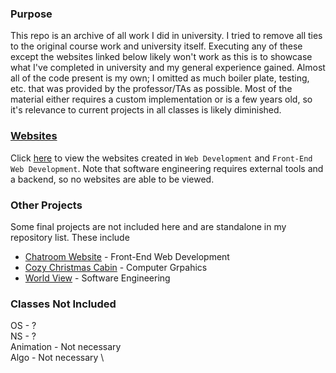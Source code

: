 ### Purpose
This repo is an archive of all work I did in university. I tried
to remove all ties to the original course work and university itself. Executing any of these except the websites linked below likely won't work
as this is to showcase what I've completed in university and my general
experience gained. Almost all of the code present is my own; I omitted as much boiler plate, testing, etc. that was provided by the professor/TAs as possible. Most of the material either requires a custom implementation or is a few years old, so it's relevance to current projects in all classes is likely diminished.

### [Websites](https://spurslicer.github.io/University-Coursework/)
Click [here](https://spurslicer.github.io/University-Coursework/) to view the websites created in `Web Development` and `Front-End Web Development`. Note that software engineering requires external tools and a backend, so no websites are able to be viewed.

### Other Projects
Some final projects are not included here and are standalone in my repository list. These include
- [Chatroom Website](https://github.com/SpurSlicer/Chatroom-Website) - Front-End Web Development
- [Cozy Christmas Cabin](https://github.com/SpurSlicer/Cozy-Christmas-Cabin) - Computer Grpahics
- [World View](https://github.com/SpurSlicer/World-View) - Software Engineering

### Classes Not Included
OS - ? \
NS - ? \
Animation - Not necessary \
Algo - Not necessary \

